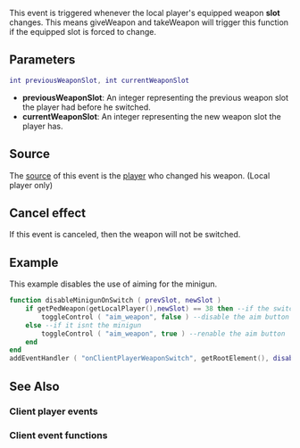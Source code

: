This event is triggered whenever the local player's equipped weapon **slot** changes. This means giveWeapon and takeWeapon will trigger this function if the equipped slot is forced to change.

Parameters
----------

``` lua
int previousWeaponSlot, int currentWeaponSlot
```

-   **previousWeaponSlot**: An integer representing the previous weapon slot the player had before he switched.
-   **currentWeaponSlot**: An integer representing the new weapon slot the player has.

Source
------

The [source](/docs/event_system#Event_source.md "wikilink") of this event is the [player](/player.md "wikilink") who changed his weapon. (Local player only)

Cancel effect
-------------

If this event is canceled, then the weapon will not be switched.

Example
-------

This example disables the use of aiming for the minigun.

``` lua
function disableMinigunOnSwitch ( prevSlot, newSlot )
    if getPedWeapon(getLocalPlayer(),newSlot) == 38 then --if the switched weapon is the minigun
        toggleControl ( "aim_weapon", false ) --disable the aim button
    else --if it isnt the minigun
        toggleControl ( "aim_weapon", true ) --renable the aim button
    end
end
addEventHandler ( "onClientPlayerWeaponSwitch", getRootElement(), disableMinigunOnSwitch )
```

See Also
--------

### Client player events

### Client event functions
